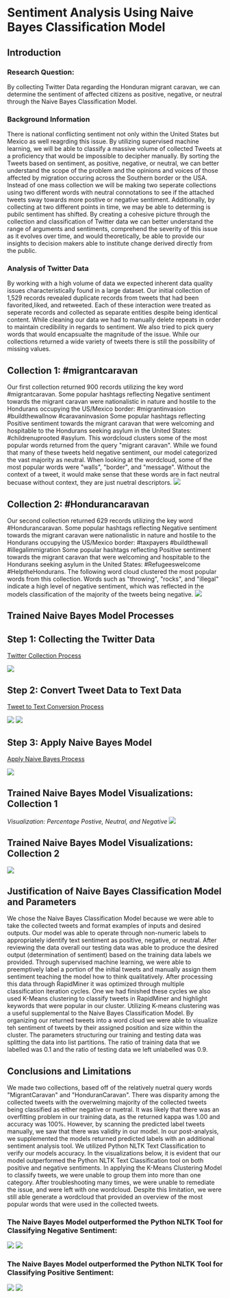 <h1>Sentiment Analysis Using Naive Bayes Classification Model</h1>
<H2>Introduction</H2>
<H3>Research Question:</H3>
By collecting Twitter Data regarding the Honduran migrant caravan, we can determine the sentiment of affected citizens as positive, negative, or neutral through the Naive Bayes Classification Model.
<H3> Background Information </h3>
There is national conflicting sentiment not only within the United States but Mexico as well reagrding this issue. By utilizing supervised machine learning, we will be able to classify a massive volume of collected Tweets at a proficiency that would be impossible to decipher manually. By sorting the Tweets based on sentiment, as positive, negative, or neutral, we can better understand the scope of the problem and the opinions and voices of those affected by migration occuring across the Southern border or the USA. Instead of one mass collection we will be making two seperate collections using two different words with neutral connotations to see if the attached tweets sway towards more postive or negative sentiment. Additionally, by collecting at two different points in time, we may be able to determing is pubilc sentiment has shifted. By creating a cohesive picture through the collection and classification of Twitter data we can better understand the range of arguments and sentiments, comprehend the severity of this issue as it evolves over time, and would theoretically, be able to provide our insights to decision makers able to institute change derived directly from the public. 
<H3>Analysis of Twitter Data</H3>
By working with a high volume of data we expected inherent data quality issues characteristically found in a large dataset. Our initial collection of 1,529 records revealed duplicate records from tweets that had been favorited,liked, and retweeted. Each of these interaction were treated as seperate records and collected as separate entities despite being identical content. While cleaning our data we had to manually delete repeats in order to maintain credibility in regards to sentiment. We also tried to pick query words that would encapsualte the magnitude of the issue. While our collections returned a wide variety of tweets there is still the possibility of missing values.

<H2> Collection 1: #migrantcaravan </H2>
Our first collection returned 900 records utilizing the key word #migrantcaravan.
Some popular hashtags reflecting Negative sentiment towards the migrant caravan were nationalistic in nature and hostile to the Hondurans occupying the US/Mexico border: #migrantinvasion #buildthewallnow #caravaninvasion
Some popular hashtags reflecting Positive sentiment towards the migrant caravan that were welcoming and hospitable to the Hondurans seeking asylum in the United States: #childrenuprooted #asylum. This wordcloud clusters some of the most popular words returned from the query "migrant caravan". While we found that many of these tweets held negative sentiment, our model categorized the vast majority as neutral. When looking at the wordcloud, some of the most popular words were "walls", "border", and "message". Without the context of a tweet, it would make sense that these words are in fact neutral becuase without context, they are just nuetral descriptors. 
<img src="https://github.com/MadiXChaplain/480/blob/master/Final/worldcloud1.png">

<H2> Collection 2: #Hondurancaravan </H2>
Our second collection returned 629 records utilizing the key word #Hondurancaravan.
Some popular hashtags reflecting Negative sentiment towards the migrant caravan were nationalistic in nature and hostile to the Hondurans occupying the US/Mexico border: #taxpayers #buildthewall #illegalimmigration 
Some popular hashtags reflecting Positive sentiment towards the migrant caravan that were welcoming and hospitable to the Hondurans seeking asylum in the United States: #Refugeeswelcome #HelptheHondurans. The following word cloud clustered the most popular words from this collection. Words such as "throwing", "rocks", and "illegal" indicate a high level of negative sentiment, which was reflected in the models classification of the majority of the tweets being negative. 
<img src="https://github.com/MadiXChaplain/480/blob/master/Final/worldcloud2.png"> 

<H2> Trained Naive Bayes Model Processes </H2>
<h2> Step 1: Collecting the Twitter Data </h2>

[Twitter Collection Process](https://github.com/MadiXChaplain/480/blob/master/Final/search_twitter.xml)

<img src="https://github.com/MadiXChaplain/480/blob/master/Final/Collect_Tweets.PNG"> 

<h2> Step 2: Convert Tweet Data to Text Data </h2>

[Tweet to Text Conversion Process](https://github.com/MadiXChaplain/480/blob/master/Final/Naive_Bayes_Collection_1.xml)

<img src="https://github.com/MadiXChaplain/480/blob/master/Final/step2.PNG">

<img src="https://github.com/MadiXChaplain/480/blob/master/Final/step3.PNG">

<H2> Step 3: Apply Naive Bayes Model </h2>

[Apply Naive Bayes Process](https://github.com/MadiXChaplain/480/blob/master/Final/Apply%20Model%20Process.xml)

<img src="https://github.com/MadiXChaplain/480/blob/master/Final/step4.PNG">

<H2> Trained Naive Bayes Model Visualizations: Collection 1 </H2>
<i>Visualization: Percentage Postive, Neutral, and Negative </i>

<img src="https://github.com/MadiXChaplain/480/blob/master/Final/BARGRAPHFINAL.PNG">

<H2> Trained Naive Bayes Model Visualizations: Collection 2 </H2>

<img src="https://github.com/MadiXChaplain/480/blob/master/Final/total_count_Bar_collection2.jpg">


<h2> Justification of Naive Bayes Classification Model and Parameters </h2>
We chose the Naive Bayes Classification Model because we were able to take the collected tweets and format examples of inputs and desired outputs. Our model was able to operate through non-numeric labels to appropriately identify text sentiment as positive, negative, or neutral. After reviewing the data overall our testing data was able to produce the desired output (determination of sentiment) based on the training data labels we provided. Through supervised machine learning, we were able to preemptively label a portion of the initial tweets and manually assign them sentiment teaching the model how to think qualitatively. After processing this data through RapidMiner it was optimized through multiple classification iteration cycles. One we had finished these cycles we also used K-Means clustering to classify tweets in RapidMiner and highlight keywords that were popular in our cluster. Utilizing K-means clustering was a useful supplemental to the Naive Bayes Classification Model. By organizing our returned tweets into a word cloud we were able to visualize teh sentiment of tweets by their assigned position and size within the cluster. The parameters structuring our training and testing data was splitting the data into list partitions. The ratio of training data that we labelled was 0.1 and the ratio of testing data we left unlabelled was 0.9.


<h2> Conclusions and Limitations </h2>
We made two collections, based off of the relatively nuetral query words "MigrantCaravan" and "HonduranCaravan". There was disparity among the collected tweets with the overwelming majority of the collected tweets being classified as either negative or nuetral. It was likely that there was an overfitting problem in our training data, as the returned kappa was 1.00 and accuracy was 100%. However, by scanning the predicted label tweets manually, we saw that there was validity in our model. In our post-analysis, we supplemented the models returned predicted labels with an additional sentiment analysis tool. We utilized Python NLTK Text Classification to verify our models accuracy. In the visualizations below, it is evident that our model outperformed the Python NLTK Text Classification tool on both positive and negative sentiments. In applying the K-Means Clustering Model to classify tweets, we were unable to group them into more than one category. After troubleshooting many times, we were unable to remediate the issue, and were left with one wordcloud. Despite this limitation, we were still able generate a wordcloud that provided an overview of the most popular words that were used in the collected tweets.  

<H3> The Naive Bayes Model outperformed the Python NLTK Tool for Classifying Negative Sentiment:</h3>
<img src="https://github.com/MadiXChaplain/480/blob/master/Final/Python%20Analysis%20Negative.PNG">
<img src="https://github.com/MadiXChaplain/480/blob/master/Final/negativetweet.PNG">

<H3> The Naive Bayes Model outperformed the Python NLTK Tool for Classifying Positive Sentiment:</h3>
<img src="https://github.com/MadiXChaplain/480/blob/master/Final/Python%20Analysis%20Positive.PNG">
<img src="https://github.com/MadiXChaplain/480/blob/master/Final/positive%20tweet.PNG">
